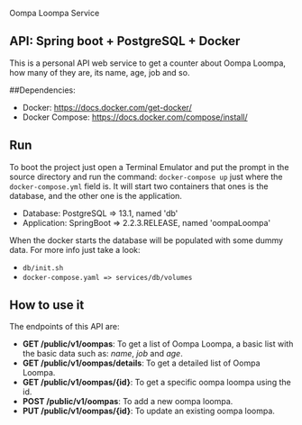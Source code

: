 Oompa Loompa Service

## API: Spring boot + PostgreSQL + Docker

This is a personal API web service to get a counter about Oompa Loompa, how many of they are, its name, age, job and so.

##Dependencies:
- Docker: https://docs.docker.com/get-docker/
- Docker Compose: https://docs.docker.com/compose/install/

## Run
To boot the project just open a Terminal Emulator and put the prompt in the source directory and run the command: ```docker-compose up``` just where the ```docker-compose.yml``` field is.
It will start two containers that ones is the database, and the other one is the application.
- Database: PostgreSQL => 13.1, named 'db' 
- Application: SpringBoot => 2.2.3.RELEASE, named 'oompaLoompa'

When the docker starts the database will be populated with some dummy data. 
For more info just take a look:
- ```db/init.sh```
- ```docker-compose.yaml => services/db/volumes```

## How to use it
The endpoints of this API are:
- **GET /public/v1/oompas**: To get a list of Oompa Loompa, a basic list with the basic data such as: *name*, *job* and *age*.
- **GET /public/v1/oompas/details**: To get a detailed list of Oompa Loompa.
- **GET /public/v1/oompas/{id}**: To get a specific oompa loompa using the id. 
- **POST /public/v1/oompas**: To add a new oompa loompa.
- **PUT /public/v1/oompas/{id}**: To update an existing oompa loompa.
